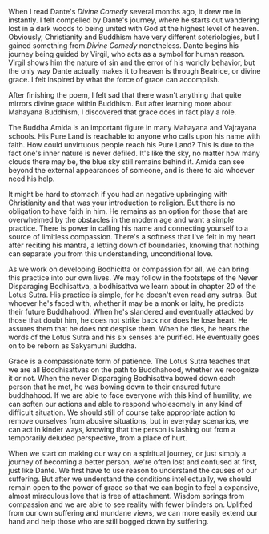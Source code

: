 When I read Dante's _Divine Comedy_ several months ago, it drew me in instantly. I felt compelled by Dante's journey, where he starts out wandering lost in a dark woods to being united with God at the highest level of heaven. Obviously, Christianity and Buddhism have very different soteriologies, but I gained something from _Divine Comedy_ nonetheless. Dante begins his journey being guided by Virgil, who acts as a symbol for human reason. Virgil shows him the nature of sin and the error of his worldly behavior, but the only way Dante actually makes it to heaven is through Beatrice, or divine grace. I felt inspired by what the force of grace can accomplish.

After finishing the poem, I felt sad that there wasn't anything that quite mirrors divine grace within Buddhism. But after learning more about Mahayana Buddhism, I discovered that grace does in fact play a role.

The Buddha Amida is an important figure in many Mahayana and Vajrayana schools. His Pure Land is reachable to anyone who calls upon his name with faith. How could unvirtuous people reach his Pure Land? This is due to the fact one's inner nature is never defiled. It's like the sky, no matter how many clouds there may be, the blue sky still remains behind it. Amida can see beyond the external appearances of someone, and is there to aid whoever need his help.

It might be hard to stomach if you had an negative upbringing with Christianity and that was your introduction to religion. But there is no obligation to have faith in him. He remains as an option for those that are overwhelmed by the obstacles in the modern age and want a simple practice. There is power in calling his name and connecting yourself to a source of limitless compassion. There's a softness that I've felt in my heart after reciting his mantra, a letting down of boundaries, knowing that nothing can separate you from this understanding, unconditional love.

As we work on developing Bodhicitta or compassion for all, we can bring this practice into our own lives. We may follow in the footsteps of the Never Disparaging Bodhisattva, a bodhisattva we learn about in chapter 20 of the Lotus Sutra. His practice is simple, for he doesn't even read any sutras. But whoever he's faced with, whether it may be a monk or laity, he predicts their future Buddhahood. When he's slandered and eventually attacked by those that doubt him, he does not strike back nor does he lose heart. He assures them that he does not despise them. When he dies, he hears the words of the Lotus Sutra and his six senses are purified. He eventually goes on to be reborn as Sakyamuni Buddha.

Grace is a compassionate form of patience. The Lotus Sutra teaches that we are all Boddhisattvas on the path to Buddhahood, whether we recognize it or not. When the never Disparaging Bodhisattva bowed down each person that he met, he was bowing down to their ensured future buddhahood. If we are able to face everyone with this kind of humility, we can soften our actions and able to respond wholesomely in any kind of difficult situation. We should still of course take appropriate action to remove ourselves from abusive situations, but in everyday scenarios, we can act in kinder ways, knowing that the person is lashing out from a temporarily deluded perspective, from a place of hurt.

When we start on making our way on a spiritual journey, or just simply a journey of becoming a better person, we're often lost and confused at first, just like Dante. We first have to use reason to understand the causes of our suffering. But after we understand the conditions intellectually, we should remain open to the power of grace so that we can begin to feel a expansive, almost miraculous love that is free of attachment. Wisdom springs from compassion and we are able to see reality with fewer blinders on. Uplifted from our own suffering and mundane views, we can more easily extend our hand and help those who are still bogged down by suffering.
